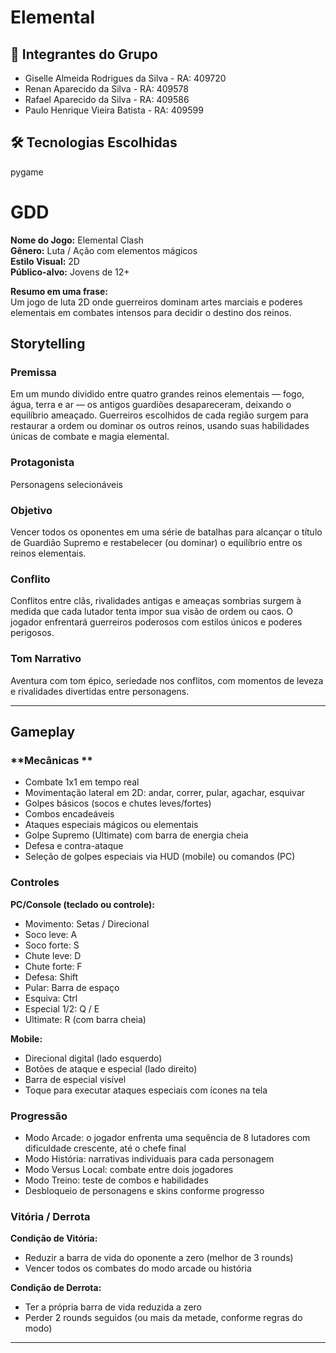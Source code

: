 # Elemental


## 👥 Integrantes do Grupo

- Giselle Almeida Rodrigues da Silva - RA: 409720
- Renan Aparecido da Silva - RA: 409578
- Rafael Aparecido da Silva - RA: 409586
- Paulo Henrique Vieira Batista - RA: 409599



## 🛠️ Tecnologias Escolhidas

pygame


# GDD

**Nome do Jogo:** Elemental Clash  
**Gênero:** Luta / Ação com elementos mágicos  
**Estilo Visual:** 2D  
**Público-alvo:** Jovens de 12+

**Resumo em uma frase:**  
Um jogo de luta 2D onde guerreiros dominam artes marciais e poderes elementais em combates intensos para decidir o destino dos reinos.


## Storytelling

### **Premissa**
Em um mundo dividido entre quatro grandes reinos elementais — fogo, água, terra e ar — os antigos guardiões desapareceram, deixando o equilíbrio ameaçado. Guerreiros escolhidos de cada região surgem para restaurar a ordem ou dominar os outros reinos, usando suas habilidades únicas de combate e magia elemental.

### **Protagonista**
Personagens selecionáveis 

### **Objetivo**
Vencer todos os oponentes em uma série de batalhas para alcançar o título de Guardião Supremo e restabelecer (ou dominar) o equilíbrio entre os reinos elementais.

### **Conflito**
Conflitos entre clãs, rivalidades antigas e ameaças sombrias surgem à medida que cada lutador tenta impor sua visão de ordem ou caos. O jogador enfrentará guerreiros poderosos com estilos únicos e poderes perigosos.

### **Tom Narrativo**
Aventura com tom épico, seriedade nos conflitos, com  momentos de leveza e rivalidades divertidas entre personagens.

---

## Gameplay

### **Mecânicas **
- Combate 1x1 em tempo real
- Movimentação lateral em 2D: andar, correr, pular, agachar, esquivar
- Golpes básicos (socos e chutes leves/fortes)
- Combos encadeáveis
- Ataques especiais mágicos ou elementais
- Golpe Supremo (Ultimate) com barra de energia cheia
- Defesa e contra-ataque
- Seleção de golpes especiais via HUD (mobile) ou comandos (PC)

### **Controles**

**PC/Console (teclado ou controle):**
- Movimento: Setas / Direcional
- Soco leve: A  
- Soco forte: S  
- Chute leve: D  
- Chute forte: F  
- Defesa: Shift  
- Pular: Barra de espaço  
- Esquiva: Ctrl  
- Especial 1/2: Q / E  
- Ultimate: R (com barra cheia)

**Mobile:**
- Direcional digital (lado esquerdo)
- Botões de ataque e especial (lado direito)
- Barra de especial visível
- Toque para executar ataques especiais com ícones na tela

### **Progressão**
- Modo Arcade: o jogador enfrenta uma sequência de 8 lutadores com dificuldade crescente, até o chefe final
- Modo História: narrativas individuais para cada personagem
- Modo Versus Local: combate entre dois jogadores
- Modo Treino: teste de combos e habilidades
- Desbloqueio de personagens e skins conforme progresso

### **Vitória / Derrota**

**Condição de Vitória:**
- Reduzir a barra de vida do oponente a zero (melhor de 3 rounds)
- Vencer todos os combates do modo arcade ou história

**Condição de Derrota:**
- Ter a própria barra de vida reduzida a zero
- Perder 2 rounds seguidos (ou mais da metade, conforme regras do modo)

---
